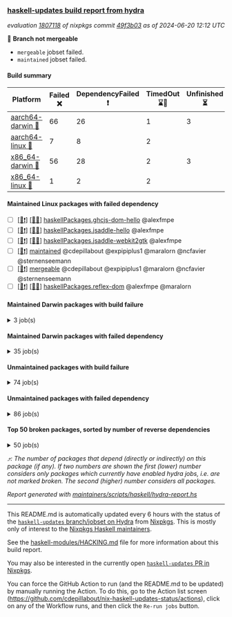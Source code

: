 ### [haskell-updates build report from hydra](https://hydra.nixos.org/jobset/nixpkgs/haskell-updates)
*evaluation [1807118](https://hydra.nixos.org/eval/1807118) of nixpkgs commit [49f3b03](https://github.com/NixOS/nixpkgs/commits/49f3b031c4e87e18acc2a68f15fdb56871a170df) as of 2024-06-20 12:12 UTC*

🔴 **Branch not mergeable**
  * `mergeable` jobset failed.
  * `maintained` jobset failed.

#### Build summary

 | Platform | Failed ❌ | DependencyFailed ❗ | TimedOut ⌛🚫 | Unfinished ⏳ | Success ✅ | 
 | --- | --- | --- | --- | --- | --- | 
 | [aarch64-darwin 🍏](https://hydra.nixos.org/eval/1807118?filter=.aarch64-darwin) | 66 | 26 | 1 | 3 | 6313 | 
 | [aarch64-linux 📱](https://hydra.nixos.org/eval/1807118?filter=.aarch64-linux) | 7 | 8 | 2 |  | 6457 | 
 | [x86_64-darwin 🍎](https://hydra.nixos.org/eval/1807118?filter=.x86_64-darwin) | 56 | 28 | 2 | 3 | 6332 | 
 | [x86_64-linux 🐧](https://hydra.nixos.org/eval/1807118?filter=.x86_64-linux) | 1 | 2 | 2 |  | 6510 | 
#### Maintained Linux packages with failed dependency
- [ ] [[📱❗]](https://hydra.nixos.org/build/263569259) [[🐧✅]](https://hydra.nixos.org/build/263569210) [haskellPackages.ghcjs-dom-hello](https://hydra.nixos.org/eval/1807118?filter=haskellPackages.ghcjs-dom-hello) @alexfmpe
- [ ] [[📱❗]](https://hydra.nixos.org/build/263569262) [[🐧✅]](https://hydra.nixos.org/build/263569216) [haskellPackages.jsaddle-hello](https://hydra.nixos.org/eval/1807118?filter=haskellPackages.jsaddle-hello) @alexfmpe
- [ ] [[📱❗]](https://hydra.nixos.org/build/263569234) [[🐧✅]](https://hydra.nixos.org/build/263569258) [haskellPackages.jsaddle-webkit2gtk](https://hydra.nixos.org/eval/1807118?filter=haskellPackages.jsaddle-webkit2gtk) @alexfmpe
- [ ] [[🐧❗]](https://hydra.nixos.org/build/263569208) [maintained](https://hydra.nixos.org/eval/1807118?filter=maintained) @cdepillabout @expipiplus1 @maralorn @ncfavier @sternenseemann
- [ ] [[🐧❗]](https://hydra.nixos.org/build/263569244) [mergeable](https://hydra.nixos.org/eval/1807118?filter=mergeable) @cdepillabout @expipiplus1 @maralorn @ncfavier @sternenseemann
- [ ] [[📱❗]](https://hydra.nixos.org/build/263569233) [[🐧✅]](https://hydra.nixos.org/build/263569250) [haskellPackages.reflex-dom](https://hydra.nixos.org/eval/1807118?filter=haskellPackages.reflex-dom) @alexfmpe @maralorn
#### Maintained Darwin packages with build failure
<details><summary>3 job(s) </summary>

- [ ] [[🍏❌]](https://hydra.nixos.org/build/263102614) [[🍎❌]](https://hydra.nixos.org/build/263124241) [haskellPackages.gcodehs](https://hydra.nixos.org/eval/1807118?filter=haskellPackages.gcodehs) @sorki
- [ ] [[🍏❌]](https://hydra.nixos.org/build/263408853) [[🍎✅]](https://hydra.nixos.org/build/263408843) [haskellPackages.ghcjs-dom-hello](https://hydra.nixos.org/eval/1807118?filter=haskellPackages.ghcjs-dom-hello) @alexfmpe
- [ ] [[🍏❌]](https://hydra.nixos.org/build/263105483) [[🍎❌]](https://hydra.nixos.org/build/263112488) [haskellPackages.kmonad](https://hydra.nixos.org/eval/1807118?filter=haskellPackages.kmonad) @slotThe
</details>

#### Maintained Darwin packages with failed dependency
<details><summary>35 job(s) </summary>

- [ ] [cabal2nix](https://hydra.nixos.org/eval/1807118?filter=cabal2nix) @sternenseemann
  - [[🍏✅]](https://hydra.nixos.org/build/263456712) [[🍎✅]](https://hydra.nixos.org/build/263456750) [toplevel](https://hydra.nixos.org/eval/1807118?filter=cabal2nix)
  - [[🍏✅]](https://hydra.nixos.org/build/263099904) [[🍎✅]](https://hydra.nixos.org/build/263098299) [haskell.packages.ghc8107](https://hydra.nixos.org/eval/1807118?filter=haskell.packages.ghc8107.cabal2nix)
  - [[🍏❗]](https://hydra.nixos.org/build/263117443) [[🍎✅]](https://hydra.nixos.org/build/263120755) [haskell.packages.ghc902](https://hydra.nixos.org/eval/1807118?filter=haskell.packages.ghc902.cabal2nix)
  - [[🍏✅]](https://hydra.nixos.org/build/263117821) [[🍎✅]](https://hydra.nixos.org/build/263117753) [haskell.packages.ghc925](https://hydra.nixos.org/eval/1807118?filter=haskell.packages.ghc925.cabal2nix)
  - [[🍏✅]](https://hydra.nixos.org/build/263123125) [[🍎✅]](https://hydra.nixos.org/build/263119865) [haskell.packages.ghc926](https://hydra.nixos.org/eval/1807118?filter=haskell.packages.ghc926.cabal2nix)
  - [[🍏✅]](https://hydra.nixos.org/build/263122080) [[🍎✅]](https://hydra.nixos.org/build/263102436) [haskell.packages.ghc927](https://hydra.nixos.org/eval/1807118?filter=haskell.packages.ghc927.cabal2nix)
  - [[🍏✅]](https://hydra.nixos.org/build/263115645) [[🍎✅]](https://hydra.nixos.org/build/263100035) [haskell.packages.ghc928](https://hydra.nixos.org/eval/1807118?filter=haskell.packages.ghc928.cabal2nix)
  - [[🍏✅]](https://hydra.nixos.org/build/263117319) [[🍎✅]](https://hydra.nixos.org/build/263122305) [haskell.packages.ghc945](https://hydra.nixos.org/eval/1807118?filter=haskell.packages.ghc945.cabal2nix)
  - [[🍏✅]](https://hydra.nixos.org/build/263115905) [[🍎✅]](https://hydra.nixos.org/build/263122004) [haskell.packages.ghc946](https://hydra.nixos.org/eval/1807118?filter=haskell.packages.ghc946.cabal2nix)
  - [[🍏✅]](https://hydra.nixos.org/build/263118045) [[🍎✅]](https://hydra.nixos.org/build/263105484) [haskell.packages.ghc947](https://hydra.nixos.org/eval/1807118?filter=haskell.packages.ghc947.cabal2nix)
  - [[🍏✅]](https://hydra.nixos.org/build/263097351) [[🍎✅]](https://hydra.nixos.org/build/263112365) [haskell.packages.ghc948](https://hydra.nixos.org/eval/1807118?filter=haskell.packages.ghc948.cabal2nix)
  - [[🍏✅]](https://hydra.nixos.org/build/263099160) [[🍎✅]](https://hydra.nixos.org/build/263110865) [haskell.packages.ghc963](https://hydra.nixos.org/eval/1807118?filter=haskell.packages.ghc963.cabal2nix)
  - [[🍏✅]](https://hydra.nixos.org/build/263107023) [[🍎✅]](https://hydra.nixos.org/build/263102416) [haskell.packages.ghc964](https://hydra.nixos.org/eval/1807118?filter=haskell.packages.ghc964.cabal2nix)
  - [[🍏✅]](https://hydra.nixos.org/build/263122806) [[🍎✅]](https://hydra.nixos.org/build/263111236) [haskell.packages.ghc965](https://hydra.nixos.org/eval/1807118?filter=haskell.packages.ghc965.cabal2nix)
  - [[🍏✅]](https://hydra.nixos.org/build/263121630) [[🍎✅]](https://hydra.nixos.org/build/263109028) [haskell.packages.ghc981](https://hydra.nixos.org/eval/1807118?filter=haskell.packages.ghc981.cabal2nix)
  - [[🍏✅]](https://hydra.nixos.org/build/263117177) [[🍎✅]](https://hydra.nixos.org/build/263114626) [haskell.packages.ghc982](https://hydra.nixos.org/eval/1807118?filter=haskell.packages.ghc982.cabal2nix)
  - [[🍏✅]](https://hydra.nixos.org/build/263118286) [[🍎✅]](https://hydra.nixos.org/build/263121705) [haskellPackages](https://hydra.nixos.org/eval/1807118?filter=haskellPackages.cabal2nix)
- [ ] [weeder](https://hydra.nixos.org/eval/1807118?filter=weeder) @maralorn
  - [[🍏✅]](https://hydra.nixos.org/build/263100744) [[🍎✅]](https://hydra.nixos.org/build/263123567) [haskell.packages.ghc8107](https://hydra.nixos.org/eval/1807118?filter=haskell.packages.ghc8107.weeder)
  - [[🍏❗]](https://hydra.nixos.org/build/263106163) [[🍎✅]](https://hydra.nixos.org/build/263113373) [haskell.packages.ghc902](https://hydra.nixos.org/eval/1807118?filter=haskell.packages.ghc902.weeder)
  - [[🍏✅]](https://hydra.nixos.org/build/263120795) [[🍎✅]](https://hydra.nixos.org/build/263111456) [haskell.packages.ghc925](https://hydra.nixos.org/eval/1807118?filter=haskell.packages.ghc925.weeder)
  - [[🍏✅]](https://hydra.nixos.org/build/263112646) [[🍎✅]](https://hydra.nixos.org/build/263109730) [haskell.packages.ghc926](https://hydra.nixos.org/eval/1807118?filter=haskell.packages.ghc926.weeder)
  - [[🍏✅]](https://hydra.nixos.org/build/263113224) [[🍎✅]](https://hydra.nixos.org/build/263101573) [haskell.packages.ghc927](https://hydra.nixos.org/eval/1807118?filter=haskell.packages.ghc927.weeder)
  - [[🍏✅]](https://hydra.nixos.org/build/263105955) [[🍎✅]](https://hydra.nixos.org/build/263121273) [haskell.packages.ghc928](https://hydra.nixos.org/eval/1807118?filter=haskell.packages.ghc928.weeder)
  - [[🍏✅]](https://hydra.nixos.org/build/263098542) [[🍎✅]](https://hydra.nixos.org/build/263115210) [haskell.packages.ghc945](https://hydra.nixos.org/eval/1807118?filter=haskell.packages.ghc945.weeder)
  - [[🍏✅]](https://hydra.nixos.org/build/263119634) [[🍎✅]](https://hydra.nixos.org/build/263123317) [haskell.packages.ghc946](https://hydra.nixos.org/eval/1807118?filter=haskell.packages.ghc946.weeder)
  - [[🍏✅]](https://hydra.nixos.org/build/263118853) [[🍎✅]](https://hydra.nixos.org/build/263104463) [haskell.packages.ghc947](https://hydra.nixos.org/eval/1807118?filter=haskell.packages.ghc947.weeder)
  - [[🍏✅]](https://hydra.nixos.org/build/263122790) [[🍎✅]](https://hydra.nixos.org/build/263107932) [haskell.packages.ghc948](https://hydra.nixos.org/eval/1807118?filter=haskell.packages.ghc948.weeder)
  - [[🍏✅]](https://hydra.nixos.org/build/263098838) [[🍎✅]](https://hydra.nixos.org/build/263117366) [haskell.packages.ghc963](https://hydra.nixos.org/eval/1807118?filter=haskell.packages.ghc963.weeder)
  - [[🍏✅]](https://hydra.nixos.org/build/263099357) [[🍎✅]](https://hydra.nixos.org/build/263110073) [haskell.packages.ghc964](https://hydra.nixos.org/eval/1807118?filter=haskell.packages.ghc964.weeder)
  - [[🍏✅]](https://hydra.nixos.org/build/263104645) [[🍎✅]](https://hydra.nixos.org/build/263116872) [haskell.packages.ghc965](https://hydra.nixos.org/eval/1807118?filter=haskell.packages.ghc965.weeder)
  - [[🍏✅]](https://hydra.nixos.org/build/263112077) [[🍎✅]](https://hydra.nixos.org/build/263107866) [haskell.packages.ghc981](https://hydra.nixos.org/eval/1807118?filter=haskell.packages.ghc981.weeder)
  - [[🍏✅]](https://hydra.nixos.org/build/263100122) [[🍎✅]](https://hydra.nixos.org/build/263097677) [haskell.packages.ghc982](https://hydra.nixos.org/eval/1807118?filter=haskell.packages.ghc982.weeder)
  - [[🍏✅]](https://hydra.nixos.org/build/263101983) [[🍎✅]](https://hydra.nixos.org/build/263100282) [haskellPackages](https://hydra.nixos.org/eval/1807118?filter=haskellPackages.weeder)
</details>

#### Unmaintained packages with build failure
<details><summary>74 job(s) </summary>

- [ ] [[🍏❌]](https://hydra.nixos.org/build/263107992) [[📱✅]](https://hydra.nixos.org/build/263104465) [[🍎❌]](https://hydra.nixos.org/build/263122918) [[🐧✅]](https://hydra.nixos.org/build/263105926) [haskellPackages.fmt](https://hydra.nixos.org/eval/1807118?filter=haskellPackages.fmt)  ⤴️ 7 | 26
- [ ] [[🍏✅]](https://hydra.nixos.org/build/263119068) [[📱✅]](https://hydra.nixos.org/build/263119942) [[🍎❌]](https://hydra.nixos.org/build/263117491) [[🐧✅]](https://hydra.nixos.org/build/263104473) [haskellPackages.with-utf8](https://hydra.nixos.org/eval/1807118?filter=haskellPackages.with-utf8)  ⤴️ 4 | 18
- [ ] [[🍏✅]](https://hydra.nixos.org/build/263109836) [[📱✅]](https://hydra.nixos.org/build/263099874) [[🍎❌]](https://hydra.nixos.org/build/263117386) [[🐧✅]](https://hydra.nixos.org/build/263113732) [haskellPackages.iconv](https://hydra.nixos.org/eval/1807118?filter=haskellPackages.iconv)  ⤴️ 4 | 16
- [ ] [[🍏❌]](https://hydra.nixos.org/build/263114650) [[📱✅]](https://hydra.nixos.org/build/263107281) [[🍎❌]](https://hydra.nixos.org/build/263107615) [[🐧✅]](https://hydra.nixos.org/build/263116341) [haskellPackages.lbfgs](https://hydra.nixos.org/eval/1807118?filter=haskellPackages.lbfgs)  ⤴️ 2 | 3
- [ ] [[🍏❌]](https://hydra.nixos.org/build/263122180) [[📱✅]](https://hydra.nixos.org/build/263102995) [[🍎❌]](https://hydra.nixos.org/build/263114553) [[🐧✅]](https://hydra.nixos.org/build/263122281) [haskellPackages.HsSyck](https://hydra.nixos.org/eval/1807118?filter=haskellPackages.HsSyck)  ⤴️ 1 | 10
- [ ] [[🍏❌]](https://hydra.nixos.org/build/263118833) [[📱✅]](https://hydra.nixos.org/build/263112023) [[🍎❌]](https://hydra.nixos.org/build/263101083) [[🐧✅]](https://hydra.nixos.org/build/263108314) [haskellPackages.posix-socket](https://hydra.nixos.org/eval/1807118?filter=haskellPackages.posix-socket)  ⤴️ 1 | 2
- [ ] [[🍏❌]](https://hydra.nixos.org/build/263104481) [[📱✅]](https://hydra.nixos.org/build/263098210) [[🍎❌]](https://hydra.nixos.org/build/263098028) [[🐧✅]](https://hydra.nixos.org/build/263109798) [haskellPackages.rawfilepath](https://hydra.nixos.org/eval/1807118?filter=haskellPackages.rawfilepath)  ⤴️ 1 | 2
- [ ] [[🍏❌]](https://hydra.nixos.org/build/263108851) [[📱✅]](https://hydra.nixos.org/build/263117175) [[🍎❌]](https://hydra.nixos.org/build/263115699) [[🐧✅]](https://hydra.nixos.org/build/263107002) [haskellPackages.async-refresh](https://hydra.nixos.org/eval/1807118?filter=haskellPackages.async-refresh)  ⤴️ 1 | 1
- [ ] [[🍏❌]](https://hydra.nixos.org/build/263113182) [[📱✅]](https://hydra.nixos.org/build/263105040) [[🍎❌]](https://hydra.nixos.org/build/263107259) [[🐧✅]](https://hydra.nixos.org/build/263103280) [haskellPackages.gi-gdkx11](https://hydra.nixos.org/eval/1807118?filter=haskellPackages.gi-gdkx11)  ⤴️ 1 | 1
- [ ] [[🍏❌]](https://hydra.nixos.org/build/263109085) [[📱❌]](https://hydra.nixos.org/build/263108344) [[🍎✅]](https://hydra.nixos.org/build/263103931) [[🐧✅]](https://hydra.nixos.org/build/263119449) [haskellPackages.nlopt-haskell](https://hydra.nixos.org/eval/1807118?filter=haskellPackages.nlopt-haskell)  ⤴️ 1 | 1
- [ ] [[🍏❌]](https://hydra.nixos.org/build/263117095) [[📱✅]](https://hydra.nixos.org/build/263569247) [[🍎❌]](https://hydra.nixos.org/build/263114329) [[🐧✅]](https://hydra.nixos.org/build/263569270) [haskellPackages.openal-ffi](https://hydra.nixos.org/eval/1807118?filter=haskellPackages.openal-ffi)  ⤴️ 1 | 1
- [ ] [[🍎❌]](https://hydra.nixos.org/build/263114009) [[🐧✅]](https://hydra.nixos.org/build/263113004) [haskellPackages.swisstable](https://hydra.nixos.org/eval/1807118?filter=haskellPackages.swisstable)  ⤴️ 1 | 1
- [ ] [[🍏❌]](https://hydra.nixos.org/build/263115835) [[📱✅]](https://hydra.nixos.org/build/263099827) [[🍎❌]](https://hydra.nixos.org/build/263122893) [[🐧✅]](https://hydra.nixos.org/build/263117951) [haskellPackages.sym](https://hydra.nixos.org/eval/1807118?filter=haskellPackages.sym)  ⤴️ 1 | 1
- [ ] [[🍏❌]](https://hydra.nixos.org/build/263112644) [[📱✅]](https://hydra.nixos.org/build/263109462) [[🍎❌]](https://hydra.nixos.org/build/263109084) [[🐧✅]](https://hydra.nixos.org/build/263117647) [haskellPackages.libxml-sax](https://hydra.nixos.org/eval/1807118?filter=haskellPackages.libxml-sax)  ⤴️ 0 | 21
- [ ] [[🍏✅]](https://hydra.nixos.org/build/263121366) [[📱❌]](https://hydra.nixos.org/build/263119642) [[🍎✅]](https://hydra.nixos.org/build/263097640) [[🐧✅]](https://hydra.nixos.org/build/263109421) [haskellPackages.freetype2](https://hydra.nixos.org/eval/1807118?filter=haskellPackages.freetype2)  ⤴️ 0 | 12
- [ ] [[🍏❌]](https://hydra.nixos.org/build/263105762) [[📱❌]](https://hydra.nixos.org/build/263121093) [[🍎✅]](https://hydra.nixos.org/build/263098347) [[🐧✅]](https://hydra.nixos.org/build/263112588) [haskellPackages.hw-simd](https://hydra.nixos.org/eval/1807118?filter=haskellPackages.hw-simd)  ⤴️ 0 | 9
- [ ] [[🍏❌]](https://hydra.nixos.org/build/263105249) [[📱✅]](https://hydra.nixos.org/build/263101700) [[🍎❌]](https://hydra.nixos.org/build/263108329) [[🐧✅]](https://hydra.nixos.org/build/263108669) [haskellPackages.bytestring-encoding](https://hydra.nixos.org/eval/1807118?filter=haskellPackages.bytestring-encoding)  ⤴️ 0 | 6
- [ ] [[🍏❌]](https://hydra.nixos.org/build/263109973) [[📱✅]](https://hydra.nixos.org/build/263108281) [[🍎❌]](https://hydra.nixos.org/build/263101504) [[🐧✅]](https://hydra.nixos.org/build/263103643) [haskellPackages.pipes-zlib](https://hydra.nixos.org/eval/1807118?filter=haskellPackages.pipes-zlib)  ⤴️ 0 | 5
- [ ] [[🍏❌]](https://hydra.nixos.org/build/263101705) [[📱✅]](https://hydra.nixos.org/build/263110311) [[🍎✅]](https://hydra.nixos.org/build/263122310) [[🐧✅]](https://hydra.nixos.org/build/263100637) [haskellPackages.rdtsc](https://hydra.nixos.org/eval/1807118?filter=haskellPackages.rdtsc)  ⤴️ 0 | 4
- [ ] [[🍏❌]](https://hydra.nixos.org/build/263119916) [[📱✅]](https://hydra.nixos.org/build/263119763) [[🍎❌]](https://hydra.nixos.org/build/263109865) [[🐧✅]](https://hydra.nixos.org/build/263115795) [haskellPackages.error-codes](https://hydra.nixos.org/eval/1807118?filter=haskellPackages.error-codes)  ⤴️ 0 | 3
- [ ] [[🍏❌]](https://hydra.nixos.org/build/263117687) [[📱✅]](https://hydra.nixos.org/build/263109607) [[🍎✅]](https://hydra.nixos.org/build/263097986) [[🐧✅]](https://hydra.nixos.org/build/263116234) [haskellPackages.folds](https://hydra.nixos.org/eval/1807118?filter=haskellPackages.folds)  ⤴️ 0 | 3
- [ ] [[🍏❌]](https://hydra.nixos.org/build/263099445) [[📱✅]](https://hydra.nixos.org/build/263116433) [[🍎✅]](https://hydra.nixos.org/build/263115852) [[🐧✅]](https://hydra.nixos.org/build/263102118) [haskellPackages.bindings-levmar](https://hydra.nixos.org/eval/1807118?filter=haskellPackages.bindings-levmar)  ⤴️ 0 | 2
- [ ] [[🍏❌]](https://hydra.nixos.org/build/263112895) [[📱✅]](https://hydra.nixos.org/build/263109844) [[🍎❌]](https://hydra.nixos.org/build/263104924) [[🐧✅]](https://hydra.nixos.org/build/263112920) [haskellPackages.mptcp](https://hydra.nixos.org/eval/1807118?filter=haskellPackages.mptcp)  ⤴️ 0 | 2
- [ ] [[🍏❌]](https://hydra.nixos.org/build/263112608) [[📱✅]](https://hydra.nixos.org/build/263104724) [[🍎✅]](https://hydra.nixos.org/build/263115901) [[🐧✅]](https://hydra.nixos.org/build/263115349) [haskellPackages.rocksdb-haskell](https://hydra.nixos.org/eval/1807118?filter=haskellPackages.rocksdb-haskell)  ⤴️ 0 | 2
- [ ] [[🍏❌]](https://hydra.nixos.org/build/263113841) [[📱✅]](https://hydra.nixos.org/build/263098373) [[🍎❌]](https://hydra.nixos.org/build/263109431) [[🐧✅]](https://hydra.nixos.org/build/263120267) [haskellPackages.HsHTSLib](https://hydra.nixos.org/eval/1807118?filter=haskellPackages.HsHTSLib)  ⤴️ 0 | 1
- [ ] [[🍏❌]](https://hydra.nixos.org/build/263099470) [[📱✅]](https://hydra.nixos.org/build/263103844) [[🍎❌]](https://hydra.nixos.org/build/263109971) [[🐧✅]](https://hydra.nixos.org/build/263105699) [haskellPackages.diagrams-html5](https://hydra.nixos.org/eval/1807118?filter=haskellPackages.diagrams-html5)  ⤴️ 0 | 1
- [ ] [[🍏❌]](https://hydra.nixos.org/build/263101045) [[📱✅]](https://hydra.nixos.org/build/263118842) [[🍎❌]](https://hydra.nixos.org/build/263097195) [[🐧✅]](https://hydra.nixos.org/build/263102601) [haskellPackages.hamid](https://hydra.nixos.org/eval/1807118?filter=haskellPackages.hamid)  ⤴️ 0 | 1
- [ ] [[🍏✅]](https://hydra.nixos.org/build/263120793) [[📱✅]](https://hydra.nixos.org/build/263114771) [[🍎❌]](https://hydra.nixos.org/build/263117219) [[🐧✅]](https://hydra.nixos.org/build/263100588) [haskellPackages.hmatrix-morpheus](https://hydra.nixos.org/eval/1807118?filter=haskellPackages.hmatrix-morpheus)  ⤴️ 0 | 1
- [ ] [[🍏❌]](https://hydra.nixos.org/build/263112051) [[📱✅]](https://hydra.nixos.org/build/263105341) [[🍎❌]](https://hydra.nixos.org/build/263101834) [[🐧✅]](https://hydra.nixos.org/build/263123023) [haskellPackages.huckleberry](https://hydra.nixos.org/eval/1807118?filter=haskellPackages.huckleberry)  ⤴️ 0 | 1
- [ ] [[🍏❌]](https://hydra.nixos.org/build/263116984) [[📱✅]](https://hydra.nixos.org/build/263097709) [[🍎❌]](https://hydra.nixos.org/build/263097234) [[🐧✅]](https://hydra.nixos.org/build/263122774) [haskellPackages.om-time](https://hydra.nixos.org/eval/1807118?filter=haskellPackages.om-time)  ⤴️ 0 | 1
- [ ] [[🍏❌]](https://hydra.nixos.org/build/263110731) [[📱✅]](https://hydra.nixos.org/build/263110748) [[🍎✅]](https://hydra.nixos.org/build/263099803) [[🐧✅]](https://hydra.nixos.org/build/263107477) [haskellPackages.safe-decimal](https://hydra.nixos.org/eval/1807118?filter=haskellPackages.safe-decimal)  ⤴️ 0 | 1
- [ ] [[🍏❌]](https://hydra.nixos.org/build/263102668) [[📱✅]](https://hydra.nixos.org/build/263122603) [[🍎❌]](https://hydra.nixos.org/build/263108526) [[🐧✅]](https://hydra.nixos.org/build/263097102) [haskellPackages.select](https://hydra.nixos.org/eval/1807118?filter=haskellPackages.select)  ⤴️ 0 | 1
- [ ] [[🍏❌]](https://hydra.nixos.org/build/263123393) [[📱✅]](https://hydra.nixos.org/build/263099894) [[🍎❌]](https://hydra.nixos.org/build/263105651) [[🐧✅]](https://hydra.nixos.org/build/263117195) [haskellPackages.sysinfo](https://hydra.nixos.org/eval/1807118?filter=haskellPackages.sysinfo)  ⤴️ 0 | 1
- [ ] [[🍏✅]](https://hydra.nixos.org/build/263108635) [[📱✅]](https://hydra.nixos.org/build/263113999) [[🍎❌]](https://hydra.nixos.org/build/263120599) [[🐧✅]](https://hydra.nixos.org/build/263106970) [haskellPackages.FractalArt](https://hydra.nixos.org/eval/1807118?filter=haskellPackages.FractalArt) 
- [ ] [[🍏❌]](https://hydra.nixos.org/build/263100718) [[📱❌]](https://hydra.nixos.org/build/263111814) [[🍎✅]](https://hydra.nixos.org/build/263115438) [[🐧✅]](https://hydra.nixos.org/build/263118000) [haskellPackages.GOST34112012-Hash](https://hydra.nixos.org/eval/1807118?filter=haskellPackages.GOST34112012-Hash) 
- [ ] [[🍏✅]](https://hydra.nixos.org/build/263113240) [[📱❌]](https://hydra.nixos.org/build/263110814) [[🍎✅]](https://hydra.nixos.org/build/263117752) [[🐧✅]](https://hydra.nixos.org/build/263118822) [haskellPackages.HsASA](https://hydra.nixos.org/eval/1807118?filter=haskellPackages.HsASA) 
- [ ] [[🐧❌]](https://hydra.nixos.org/build/263569232) [tests.haskell.cabalSdist.assumptionLocalHasDirectReference](https://hydra.nixos.org/eval/1807118?filter=tests.haskell.cabalSdist.assumptionLocalHasDirectReference) 
- [ ] [[🍏❌]](https://hydra.nixos.org/build/263117591) [[🍎❌]](https://hydra.nixos.org/build/263121909) [haskellPackages.barbly](https://hydra.nixos.org/eval/1807118?filter=haskellPackages.barbly) 
- [ ] [[🍏✅]](https://hydra.nixos.org/build/263105750) [[📱✅]](https://hydra.nixos.org/build/263113269) [[🍎❌]](https://hydra.nixos.org/build/263110947) [[🐧✅]](https://hydra.nixos.org/build/263121299) [haskellPackages.env-extra](https://hydra.nixos.org/eval/1807118?filter=haskellPackages.env-extra) 
- [ ] [[🍏❌]](https://hydra.nixos.org/build/263119353) [[📱✅]](https://hydra.nixos.org/build/263123612) [[🍎❌]](https://hydra.nixos.org/build/263117493) [[🐧✅]](https://hydra.nixos.org/build/263121637) [haskellPackages.epub-metadata](https://hydra.nixos.org/eval/1807118?filter=haskellPackages.epub-metadata) 
- [ ] [[🍏❌]](https://hydra.nixos.org/build/263115398) [[📱✅]](https://hydra.nixos.org/build/263120094) [[🍎✅]](https://hydra.nixos.org/build/263109524) [[🐧✅]](https://hydra.nixos.org/build/263112649) [haskellPackages.executable-hash](https://hydra.nixos.org/eval/1807118?filter=haskellPackages.executable-hash) 
- [ ] [[🍏❌]](https://hydra.nixos.org/build/263110020) [[📱✅]](https://hydra.nixos.org/build/263111989) [[🍎❌]](https://hydra.nixos.org/build/263111630) [[🐧✅]](https://hydra.nixos.org/build/263104206) [haskellPackages.fudgets](https://hydra.nixos.org/eval/1807118?filter=haskellPackages.fudgets) 
- [ ] [[🍏❌]](https://hydra.nixos.org/build/263102819) [[📱✅]](https://hydra.nixos.org/build/263122943) [[🍎❌]](https://hydra.nixos.org/build/263107997) [[🐧✅]](https://hydra.nixos.org/build/263115862) [haskellPackages.genvalidity-dirforest](https://hydra.nixos.org/eval/1807118?filter=haskellPackages.genvalidity-dirforest) 
- [ ] [[🍏❌]](https://hydra.nixos.org/build/263122238) [[🍎❌]](https://hydra.nixos.org/build/263114537) [haskellPackages.gi-gtkosxapplication](https://hydra.nixos.org/eval/1807118?filter=haskellPackages.gi-gtkosxapplication) 
- [ ] [[🍏❌]](https://hydra.nixos.org/build/263099215) [[🍎❌]](https://hydra.nixos.org/build/263100194) [haskellPackages.gtk-mac-integration](https://hydra.nixos.org/eval/1807118?filter=haskellPackages.gtk-mac-integration) 
- [ ] [[🍏❌]](https://hydra.nixos.org/build/263109004) [[📱✅]](https://hydra.nixos.org/build/263121516) [[🍎❌]](https://hydra.nixos.org/build/263123781) [[🐧✅]](https://hydra.nixos.org/build/263105110) [haskellPackages.gtk-traymanager](https://hydra.nixos.org/eval/1807118?filter=haskellPackages.gtk-traymanager) 
- [ ] [[🍏❌]](https://hydra.nixos.org/build/263117352) [[🍎❌]](https://hydra.nixos.org/build/263101709) [haskellPackages.gtk3-mac-integration](https://hydra.nixos.org/eval/1807118?filter=haskellPackages.gtk3-mac-integration) 
- [ ] [[🍏❌]](https://hydra.nixos.org/build/263120402) [[📱✅]](https://hydra.nixos.org/build/263111089) [[🍎❌]](https://hydra.nixos.org/build/263103845) [[🐧✅]](https://hydra.nixos.org/build/263105458) [haskellPackages.hdf5-lite](https://hydra.nixos.org/eval/1807118?filter=haskellPackages.hdf5-lite) 
- [ ] [[🍏❌]](https://hydra.nixos.org/build/263123529) [[📱✅]](https://hydra.nixos.org/build/263107642) [[🍎❌]](https://hydra.nixos.org/build/263098484) [[🐧✅]](https://hydra.nixos.org/build/263123973) [haskellPackages.highlight](https://hydra.nixos.org/eval/1807118?filter=haskellPackages.highlight) 
- [ ] [[🍏❌]](https://hydra.nixos.org/build/263103622) [[📱✅]](https://hydra.nixos.org/build/263099861) [[🍎❌]](https://hydra.nixos.org/build/263098187) [[🐧✅]](https://hydra.nixos.org/build/263122634) [haskellPackages.hunspell-hs](https://hydra.nixos.org/eval/1807118?filter=haskellPackages.hunspell-hs) 
- [ ] [[🍏❌]](https://hydra.nixos.org/build/263101161) [[📱✅]](https://hydra.nixos.org/build/263106073) [[🍎❌]](https://hydra.nixos.org/build/263119555) [[🐧✅]](https://hydra.nixos.org/build/263120924) [haskellPackages.interprocess](https://hydra.nixos.org/eval/1807118?filter=haskellPackages.interprocess) 
- [ ] [[🍏❌]](https://hydra.nixos.org/build/263110309) [[🍎❌]](https://hydra.nixos.org/build/263099515) [haskellPackages.kqueue](https://hydra.nixos.org/eval/1807118?filter=haskellPackages.kqueue) 
- [ ] [[🍏❌]](https://hydra.nixos.org/build/263110862) [[📱✅]](https://hydra.nixos.org/build/263120080) [[🍎✅]](https://hydra.nixos.org/build/263113661) [[🐧✅]](https://hydra.nixos.org/build/263114547) [haskellPackages.leveldb-haskell-fork](https://hydra.nixos.org/eval/1807118?filter=haskellPackages.leveldb-haskell-fork) 
- [ ] [[🍏❌]](https://hydra.nixos.org/build/263102907) [[📱✅]](https://hydra.nixos.org/build/263119598) [[🍎❌]](https://hydra.nixos.org/build/263122267) [[🐧✅]](https://hydra.nixos.org/build/263102413) [haskellPackages.memzero](https://hydra.nixos.org/eval/1807118?filter=haskellPackages.memzero) 
- [ ] [[🍏❌]](https://hydra.nixos.org/build/263456897) [[📱✅]](https://hydra.nixos.org/build/263456916) [[🍎❌]](https://hydra.nixos.org/build/263456787) [[🐧✅]](https://hydra.nixos.org/build/263456881) [haskellPackages.nix-serve-ng](https://hydra.nixos.org/eval/1807118?filter=haskellPackages.nix-serve-ng) 
- [ ] [[🍏❌]](https://hydra.nixos.org/build/263122838) [[📱⌛🚫]](https://hydra.nixos.org/build/263114651) [[🍎⌛🚫]](https://hydra.nixos.org/build/263108773) [[🐧⌛🚫]](https://hydra.nixos.org/build/263097462) [haskellPackages.nspace](https://hydra.nixos.org/eval/1807118?filter=haskellPackages.nspace) 
- [ ] [[🍏❌]](https://hydra.nixos.org/build/263122482) [[📱✅]](https://hydra.nixos.org/build/263121617) [[🍎❌]](https://hydra.nixos.org/build/263122474) [[🐧✅]](https://hydra.nixos.org/build/263099776) [haskellPackages.persistent-pagination](https://hydra.nixos.org/eval/1807118?filter=haskellPackages.persistent-pagination) 
- [ ] [[🍏❌]](https://hydra.nixos.org/build/263120725) [[📱✅]](https://hydra.nixos.org/build/263098243) [[🍎❌]](https://hydra.nixos.org/build/263120730) [[🐧✅]](https://hydra.nixos.org/build/263099879) [haskellPackages.phatsort](https://hydra.nixos.org/eval/1807118?filter=haskellPackages.phatsort) 
- [ ] [[🍏❌]](https://hydra.nixos.org/build/263099884) [[📱✅]](https://hydra.nixos.org/build/263109803) [[🍎❌]](https://hydra.nixos.org/build/263123287) [[🐧✅]](https://hydra.nixos.org/build/263103706) [haskellPackages.ping-wrapper](https://hydra.nixos.org/eval/1807118?filter=haskellPackages.ping-wrapper) 
- [ ] [[🍏❌]](https://hydra.nixos.org/build/263111715) [[📱✅]](https://hydra.nixos.org/build/263110297) [[🍎❌]](https://hydra.nixos.org/build/263117558) [[🐧✅]](https://hydra.nixos.org/build/263123017) [haskellPackages.posix-timer](https://hydra.nixos.org/eval/1807118?filter=haskellPackages.posix-timer) 
- [ ] [[🍏❌]](https://hydra.nixos.org/build/263408769) [[📱✅]](https://hydra.nixos.org/build/263103456) [[🍎✅]](https://hydra.nixos.org/build/263409120) [[🐧✅]](https://hydra.nixos.org/build/263107189) [haskellPackages.postgrest](https://hydra.nixos.org/eval/1807118?filter=haskellPackages.postgrest) 
- [ ] [[🍏❌]](https://hydra.nixos.org/build/263119813) [[📱✅]](https://hydra.nixos.org/build/263104281) [[🍎❌]](https://hydra.nixos.org/build/263122185) [[🐧✅]](https://hydra.nixos.org/build/263116616) [haskellPackages.procex](https://hydra.nixos.org/eval/1807118?filter=haskellPackages.procex) 
- [ ] [[🍏❌]](https://hydra.nixos.org/build/263100366) [[📱✅]](https://hydra.nixos.org/build/263122226) [[🍎❌]](https://hydra.nixos.org/build/263118983) [[🐧✅]](https://hydra.nixos.org/build/263107494) [haskellPackages.pthread](https://hydra.nixos.org/eval/1807118?filter=haskellPackages.pthread) 
- [ ] [[🍏❌]](https://hydra.nixos.org/build/263116294) [[📱✅]](https://hydra.nixos.org/build/263111795) [[🍎✅]](https://hydra.nixos.org/build/263113062) [[🐧✅]](https://hydra.nixos.org/build/263122657) [haskellPackages.rdtsc-enolan](https://hydra.nixos.org/eval/1807118?filter=haskellPackages.rdtsc-enolan) 
- [ ] [[🍏❌]](https://hydra.nixos.org/build/263108271) [[📱✅]](https://hydra.nixos.org/build/263106637) [[🍎❌]](https://hydra.nixos.org/build/263108819) [[🐧✅]](https://hydra.nixos.org/build/263102012) [haskellPackages.sandwich-webdriver](https://hydra.nixos.org/eval/1807118?filter=haskellPackages.sandwich-webdriver) 
- [ ] [[🍏❌]](https://hydra.nixos.org/build/263118927) [[📱✅]](https://hydra.nixos.org/build/263106003) [[🍎✅]](https://hydra.nixos.org/build/263115209) [[🐧✅]](https://hydra.nixos.org/build/263100424) [haskellPackages.schonfinkeling](https://hydra.nixos.org/eval/1807118?filter=haskellPackages.schonfinkeling) 
- [ ] [[🍏❌]](https://hydra.nixos.org/build/263123481) [[📱✅]](https://hydra.nixos.org/build/263104137) [[🍎❌]](https://hydra.nixos.org/build/263118105) [[🐧✅]](https://hydra.nixos.org/build/263116713) [haskellPackages.shared-memory](https://hydra.nixos.org/eval/1807118?filter=haskellPackages.shared-memory) 
- [ ] [[🍏✅]](https://hydra.nixos.org/build/263115885) [[📱❌]](https://hydra.nixos.org/build/263117224) [[🍎✅]](https://hydra.nixos.org/build/263115456) [[🐧✅]](https://hydra.nixos.org/build/263102685) [haskellPackages.simdutf](https://hydra.nixos.org/eval/1807118?filter=haskellPackages.simdutf) 
- [ ] [[🍏❌]](https://hydra.nixos.org/build/263104509) [[📱✅]](https://hydra.nixos.org/build/263111663) [[🍎✅]](https://hydra.nixos.org/build/263120244) [[🐧✅]](https://hydra.nixos.org/build/263108159) [haskellPackages.sydtest-autodocodec](https://hydra.nixos.org/eval/1807118?filter=haskellPackages.sydtest-autodocodec) 
- [ ] [[🍏❌]](https://hydra.nixos.org/build/263121286) [[📱✅]](https://hydra.nixos.org/build/263100840) [[🍎❌]](https://hydra.nixos.org/build/263122986) [[🐧✅]](https://hydra.nixos.org/build/263097096) [haskellPackages.tailfile-hinotify](https://hydra.nixos.org/eval/1807118?filter=haskellPackages.tailfile-hinotify) 
- [ ] [[📱❌]](https://hydra.nixos.org/build/263104047) [[🐧✅]](https://hydra.nixos.org/build/263123194) [haskellPackages.tasty-papi](https://hydra.nixos.org/eval/1807118?filter=haskellPackages.tasty-papi) 
- [ ] [[🍏❌]](https://hydra.nixos.org/build/263106470) [[📱✅]](https://hydra.nixos.org/build/263120815) [[🍎❌]](https://hydra.nixos.org/build/263109661) [[🐧✅]](https://hydra.nixos.org/build/263114969) [haskellPackages.xmonad-utils](https://hydra.nixos.org/eval/1807118?filter=haskellPackages.xmonad-utils) 
- [ ] [[🍏❌]](https://hydra.nixos.org/build/263122263) [[📱✅]](https://hydra.nixos.org/build/263100200) [[🍎❌]](https://hydra.nixos.org/build/263110086) [[🐧✅]](https://hydra.nixos.org/build/263110186) [haskellPackages.zot](https://hydra.nixos.org/eval/1807118?filter=haskellPackages.zot) 
- [ ] [[🍏❌]](https://hydra.nixos.org/build/263116875) [[📱✅]](https://hydra.nixos.org/build/263110201) [[🍎❌]](https://hydra.nixos.org/build/263110274) [[🐧✅]](https://hydra.nixos.org/build/263115945) [haskellPackages.zxcvbn-c](https://hydra.nixos.org/eval/1807118?filter=haskellPackages.zxcvbn-c) 
</details>

#### Unmaintained packages with failed dependency
<details><summary>86 job(s) </summary>

- [ ] [[📱❗]](https://hydra.nixos.org/build/263569241) [[🐧✅]](https://hydra.nixos.org/build/263569256) [haskellPackages.gi-javascriptcore](https://hydra.nixos.org/eval/1807118?filter=haskellPackages.gi-javascriptcore)  ⤴️ 5 | 19
- [ ] [[📱❗]](https://hydra.nixos.org/build/263569226) [[🐧✅]](https://hydra.nixos.org/build/263569222) [haskellPackages.gi-webkit2](https://hydra.nixos.org/eval/1807118?filter=haskellPackages.gi-webkit2)  ⤴️ 4 | 14
- [ ] [[📱❗]](https://hydra.nixos.org/build/263569207) [[🐧✅]](https://hydra.nixos.org/build/263569211) [haskellPackages.webkit2gtk3-javascriptcore](https://hydra.nixos.org/eval/1807118?filter=haskellPackages.webkit2gtk3-javascriptcore)  ⤴️ 4 | 12
- [ ] [hpack](https://hydra.nixos.org/eval/1807118?filter=hpack)  ⤴️ 3 | 15
  - [[🍏✅]](https://hydra.nixos.org/build/263104800) [[📱✅]](https://hydra.nixos.org/build/263101529) [[🍎✅]](https://hydra.nixos.org/build/263108146) [[🐧✅]](https://hydra.nixos.org/build/263107967) [toplevel](https://hydra.nixos.org/eval/1807118?filter=hpack)
  - [[🍏✅]](https://hydra.nixos.org/build/263115399) [[📱✅]](https://hydra.nixos.org/build/263115142) [[🍎✅]](https://hydra.nixos.org/build/263109035) [[🐧✅]](https://hydra.nixos.org/build/263101934) [haskell.packages.ghc8107](https://hydra.nixos.org/eval/1807118?filter=haskell.packages.ghc8107.hpack)
  - [[🍏❗]](https://hydra.nixos.org/build/263118755) [[📱✅]](https://hydra.nixos.org/build/263098675) [[🍎✅]](https://hydra.nixos.org/build/263101179) [[🐧✅]](https://hydra.nixos.org/build/263122028) [haskell.packages.ghc902](https://hydra.nixos.org/eval/1807118?filter=haskell.packages.ghc902.hpack)
  - [[🍏✅]](https://hydra.nixos.org/build/263113285) [[📱✅]](https://hydra.nixos.org/build/263100872) [[🍎✅]](https://hydra.nixos.org/build/263114604) [[🐧✅]](https://hydra.nixos.org/build/263107982) [haskell.packages.ghc925](https://hydra.nixos.org/eval/1807118?filter=haskell.packages.ghc925.hpack)
  - [[🍏✅]](https://hydra.nixos.org/build/263110510) [[📱✅]](https://hydra.nixos.org/build/263100111) [[🍎✅]](https://hydra.nixos.org/build/263108824) [[🐧✅]](https://hydra.nixos.org/build/263098481) [haskell.packages.ghc926](https://hydra.nixos.org/eval/1807118?filter=haskell.packages.ghc926.hpack)
  - [[🍏✅]](https://hydra.nixos.org/build/263104498) [[📱✅]](https://hydra.nixos.org/build/263109001) [[🍎✅]](https://hydra.nixos.org/build/263123600) [[🐧✅]](https://hydra.nixos.org/build/263100412) [haskell.packages.ghc927](https://hydra.nixos.org/eval/1807118?filter=haskell.packages.ghc927.hpack)
  - [[🍏✅]](https://hydra.nixos.org/build/263124367) [[📱✅]](https://hydra.nixos.org/build/263110052) [[🍎✅]](https://hydra.nixos.org/build/263103910) [[🐧✅]](https://hydra.nixos.org/build/263119685) [haskell.packages.ghc928](https://hydra.nixos.org/eval/1807118?filter=haskell.packages.ghc928.hpack)
  - [[🍏✅]](https://hydra.nixos.org/build/263104588) [[📱✅]](https://hydra.nixos.org/build/263107423) [[🍎✅]](https://hydra.nixos.org/build/263116679) [[🐧✅]](https://hydra.nixos.org/build/263097755) [haskell.packages.ghc945](https://hydra.nixos.org/eval/1807118?filter=haskell.packages.ghc945.hpack)
  - [[🍏✅]](https://hydra.nixos.org/build/263100892) [[📱✅]](https://hydra.nixos.org/build/263104291) [[🍎✅]](https://hydra.nixos.org/build/263123708) [[🐧✅]](https://hydra.nixos.org/build/263102935) [haskell.packages.ghc946](https://hydra.nixos.org/eval/1807118?filter=haskell.packages.ghc946.hpack)
  - [[🍏✅]](https://hydra.nixos.org/build/263115544) [[📱✅]](https://hydra.nixos.org/build/263102031) [[🍎✅]](https://hydra.nixos.org/build/263111028) [[🐧✅]](https://hydra.nixos.org/build/263098172) [haskell.packages.ghc947](https://hydra.nixos.org/eval/1807118?filter=haskell.packages.ghc947.hpack)
  - [[🍏✅]](https://hydra.nixos.org/build/263123874) [[📱✅]](https://hydra.nixos.org/build/263121016) [[🍎✅]](https://hydra.nixos.org/build/263121672) [[🐧✅]](https://hydra.nixos.org/build/263100815) [haskell.packages.ghc948](https://hydra.nixos.org/eval/1807118?filter=haskell.packages.ghc948.hpack)
  - [[🍏✅]](https://hydra.nixos.org/build/263122628) [[📱✅]](https://hydra.nixos.org/build/263116675) [[🍎✅]](https://hydra.nixos.org/build/263107718) [[🐧✅]](https://hydra.nixos.org/build/263115211) [haskell.packages.ghc963](https://hydra.nixos.org/eval/1807118?filter=haskell.packages.ghc963.hpack)
  - [[🍏✅]](https://hydra.nixos.org/build/263102897) [[📱✅]](https://hydra.nixos.org/build/263102435) [[🍎✅]](https://hydra.nixos.org/build/263107177) [[🐧✅]](https://hydra.nixos.org/build/263111297) [haskell.packages.ghc964](https://hydra.nixos.org/eval/1807118?filter=haskell.packages.ghc964.hpack)
  - [[🍏✅]](https://hydra.nixos.org/build/263110374) [[📱✅]](https://hydra.nixos.org/build/263102799) [[🍎✅]](https://hydra.nixos.org/build/263121010) [[🐧✅]](https://hydra.nixos.org/build/263098314) [haskell.packages.ghc965](https://hydra.nixos.org/eval/1807118?filter=haskell.packages.ghc965.hpack)
  - [[🍏✅]](https://hydra.nixos.org/build/263122886) [[📱✅]](https://hydra.nixos.org/build/263106545) [[🍎✅]](https://hydra.nixos.org/build/263110646) [[🐧✅]](https://hydra.nixos.org/build/263106556) [haskell.packages.ghc981](https://hydra.nixos.org/eval/1807118?filter=haskell.packages.ghc981.hpack)
  - [[🍏✅]](https://hydra.nixos.org/build/263109264) [[📱✅]](https://hydra.nixos.org/build/263116071) [[🍎✅]](https://hydra.nixos.org/build/263103111) [[🐧✅]](https://hydra.nixos.org/build/263114976) [haskell.packages.ghc982](https://hydra.nixos.org/eval/1807118?filter=haskell.packages.ghc982.hpack)
  - [[🍏✅]](https://hydra.nixos.org/build/263117396) [[📱✅]](https://hydra.nixos.org/build/263124278) [[🍎✅]](https://hydra.nixos.org/build/263109907) [[🐧✅]](https://hydra.nixos.org/build/263102735) [haskellPackages](https://hydra.nixos.org/eval/1807118?filter=haskellPackages.hpack)
- [ ] [[🍏❗]](https://hydra.nixos.org/build/263118640) [[📱✅]](https://hydra.nixos.org/build/263115178) [[🍎❗]](https://hydra.nixos.org/build/263100869) [[🐧✅]](https://hydra.nixos.org/build/263104561) [haskellPackages.nyan-interpolation-core](https://hydra.nixos.org/eval/1807118?filter=haskellPackages.nyan-interpolation-core)  ⤴️ 2 | 2
- [ ] [hoogle](https://hydra.nixos.org/eval/1807118?filter=hoogle)  ⤴️ 1 | 5
  - [[🍏✅]](https://hydra.nixos.org/build/263409040) [[📱✅]](https://hydra.nixos.org/build/263101907) [[🍎✅]](https://hydra.nixos.org/build/263409109) [[🐧✅]](https://hydra.nixos.org/build/263098294) [haskell.packages.ghc8107](https://hydra.nixos.org/eval/1807118?filter=haskell.packages.ghc8107.hoogle)
  - [[🍏❗]](https://hydra.nixos.org/build/263408762) [[📱✅]](https://hydra.nixos.org/build/263118350) [[🍎✅]](https://hydra.nixos.org/build/263409174) [[🐧✅]](https://hydra.nixos.org/build/263117926) [haskell.packages.ghc902](https://hydra.nixos.org/eval/1807118?filter=haskell.packages.ghc902.hoogle)
  - [[🍏✅]](https://hydra.nixos.org/build/263409022) [[📱✅]](https://hydra.nixos.org/build/263110539) [[🍎✅]](https://hydra.nixos.org/build/263409032) [[🐧✅]](https://hydra.nixos.org/build/263101713) [haskell.packages.ghc925](https://hydra.nixos.org/eval/1807118?filter=haskell.packages.ghc925.hoogle)
  - [[🍏✅]](https://hydra.nixos.org/build/263409148) [[📱✅]](https://hydra.nixos.org/build/263112709) [[🍎✅]](https://hydra.nixos.org/build/263409146) [[🐧✅]](https://hydra.nixos.org/build/263117168) [haskell.packages.ghc926](https://hydra.nixos.org/eval/1807118?filter=haskell.packages.ghc926.hoogle)
  - [[🍏✅]](https://hydra.nixos.org/build/263409078) [[📱✅]](https://hydra.nixos.org/build/263112211) [[🍎✅]](https://hydra.nixos.org/build/263409226) [[🐧✅]](https://hydra.nixos.org/build/263117001) [haskell.packages.ghc927](https://hydra.nixos.org/eval/1807118?filter=haskell.packages.ghc927.hoogle)
  - [[🍏✅]](https://hydra.nixos.org/build/263408836) [[📱✅]](https://hydra.nixos.org/build/263103717) [[🍎✅]](https://hydra.nixos.org/build/263408747) [[🐧✅]](https://hydra.nixos.org/build/263118218) [haskell.packages.ghc928](https://hydra.nixos.org/eval/1807118?filter=haskell.packages.ghc928.hoogle)
  - [[🍏✅]](https://hydra.nixos.org/build/263408860) [[📱✅]](https://hydra.nixos.org/build/263119080) [[🍎✅]](https://hydra.nixos.org/build/263408931) [[🐧✅]](https://hydra.nixos.org/build/263112277) [haskell.packages.ghc945](https://hydra.nixos.org/eval/1807118?filter=haskell.packages.ghc945.hoogle)
  - [[🍏✅]](https://hydra.nixos.org/build/263408927) [[📱✅]](https://hydra.nixos.org/build/263121741) [[🍎✅]](https://hydra.nixos.org/build/263408840) [[🐧✅]](https://hydra.nixos.org/build/263112973) [haskell.packages.ghc946](https://hydra.nixos.org/eval/1807118?filter=haskell.packages.ghc946.hoogle)
  - [[🍏✅]](https://hydra.nixos.org/build/263409063) [[📱✅]](https://hydra.nixos.org/build/263097547) [[🍎✅]](https://hydra.nixos.org/build/263408711) [[🐧✅]](https://hydra.nixos.org/build/263117199) [haskell.packages.ghc947](https://hydra.nixos.org/eval/1807118?filter=haskell.packages.ghc947.hoogle)
  - [[🍏✅]](https://hydra.nixos.org/build/263409175) [[📱✅]](https://hydra.nixos.org/build/263113952) [[🍎✅]](https://hydra.nixos.org/build/263409168) [[🐧✅]](https://hydra.nixos.org/build/263107278) [haskell.packages.ghc948](https://hydra.nixos.org/eval/1807118?filter=haskell.packages.ghc948.hoogle)
  - [[🍏✅]](https://hydra.nixos.org/build/263408707) [[📱✅]](https://hydra.nixos.org/build/263123343) [[🍎✅]](https://hydra.nixos.org/build/263408780) [[🐧✅]](https://hydra.nixos.org/build/263107414) [haskell.packages.ghc963](https://hydra.nixos.org/eval/1807118?filter=haskell.packages.ghc963.hoogle)
  - [[🍏✅]](https://hydra.nixos.org/build/263408842) [[📱✅]](https://hydra.nixos.org/build/263098063) [[🍎✅]](https://hydra.nixos.org/build/263408957) [[🐧✅]](https://hydra.nixos.org/build/263119806) [haskell.packages.ghc964](https://hydra.nixos.org/eval/1807118?filter=haskell.packages.ghc964.hoogle)
  - [[🍏✅]](https://hydra.nixos.org/build/263409019) [[📱✅]](https://hydra.nixos.org/build/263110339) [[🍎✅]](https://hydra.nixos.org/build/263408831) [[🐧✅]](https://hydra.nixos.org/build/263099613) [haskell.packages.ghc965](https://hydra.nixos.org/eval/1807118?filter=haskell.packages.ghc965.hoogle)
  - [[🍏✅]](https://hydra.nixos.org/build/263409086) [[📱✅]](https://hydra.nixos.org/build/263114144) [[🍎✅]](https://hydra.nixos.org/build/263409206) [[🐧✅]](https://hydra.nixos.org/build/263102328) [haskell.packages.ghc981](https://hydra.nixos.org/eval/1807118?filter=haskell.packages.ghc981.hoogle)
  - [[🍏✅]](https://hydra.nixos.org/build/263409071) [[📱✅]](https://hydra.nixos.org/build/263101392) [[🍎✅]](https://hydra.nixos.org/build/263408881) [[🐧✅]](https://hydra.nixos.org/build/263124076) [haskell.packages.ghc982](https://hydra.nixos.org/eval/1807118?filter=haskell.packages.ghc982.hoogle)
  - [[🍏✅]](https://hydra.nixos.org/build/263409017) [[📱✅]](https://hydra.nixos.org/build/263102520) [[🍎✅]](https://hydra.nixos.org/build/263409093) [[🐧✅]](https://hydra.nixos.org/build/263111984) [haskellPackages](https://hydra.nixos.org/eval/1807118?filter=haskellPackages.hoogle)
- [ ] [[🍏❗]](https://hydra.nixos.org/build/263101403) [[📱✅]](https://hydra.nixos.org/build/263119898) [[🍎❗]](https://hydra.nixos.org/build/263120127) [[🐧✅]](https://hydra.nixos.org/build/263109777) [haskellPackages.numeric-optimization](https://hydra.nixos.org/eval/1807118?filter=haskellPackages.numeric-optimization)  ⤴️ 1 | 2
- [ ] [[🍏✅]](https://hydra.nixos.org/build/263105339) [[📱✅]](https://hydra.nixos.org/build/263112939) [[🍎❗]](https://hydra.nixos.org/build/263122749) [[🐧✅]](https://hydra.nixos.org/build/263121253) [haskellPackages.soap](https://hydra.nixos.org/eval/1807118?filter=haskellPackages.soap)  ⤴️ 1 | 2
- [ ] [[🍏✅]](https://hydra.nixos.org/build/263109343) [[📱✅]](https://hydra.nixos.org/build/263110181) [[🍎❗]](https://hydra.nixos.org/build/263104818) [[🐧✅]](https://hydra.nixos.org/build/263112436) [haskellPackages.unionmount](https://hydra.nixos.org/eval/1807118?filter=haskellPackages.unionmount)  ⤴️ 1 | 2
- [ ] [[🍏✅]](https://hydra.nixos.org/build/263109539) [[📱✅]](https://hydra.nixos.org/build/263105069) [[🍎❗]](https://hydra.nixos.org/build/263108601) [[🐧✅]](https://hydra.nixos.org/build/263123519) [haskellPackages.tailwind](https://hydra.nixos.org/eval/1807118?filter=haskellPackages.tailwind)  ⤴️ 1 | 1
- [ ] [[🍏❗]](https://hydra.nixos.org/build/263116278) [[📱✅]](https://hydra.nixos.org/build/263103187) [[🍎❗]](https://hydra.nixos.org/build/263104761) [[🐧✅]](https://hydra.nixos.org/build/263122842) [haskellPackages.SDL-image](https://hydra.nixos.org/eval/1807118?filter=haskellPackages.SDL-image)  ⤴️ 0 | 6
- [ ] [[🍏❗]](https://hydra.nixos.org/build/263107074) [[📱✅]](https://hydra.nixos.org/build/263104771) [[🍎❗]](https://hydra.nixos.org/build/263111378) [[🐧✅]](https://hydra.nixos.org/build/263114421) [haskellPackages.yaml-light](https://hydra.nixos.org/eval/1807118?filter=haskellPackages.yaml-light)  ⤴️ 0 | 5
- [ ] [[🍏✅]](https://hydra.nixos.org/build/263123293) [[📱✅]](https://hydra.nixos.org/build/263098383) [[🍎❗]](https://hydra.nixos.org/build/263118976) [[🐧✅]](https://hydra.nixos.org/build/263102966) [haskellPackages.hsexif](https://hydra.nixos.org/eval/1807118?filter=haskellPackages.hsexif)  ⤴️ 0 | 1
- [ ] [[🍏❗]](https://hydra.nixos.org/build/263110167) [[📱✅]](https://hydra.nixos.org/build/263118841) [[🍎❗]](https://hydra.nixos.org/build/263113202) [[🐧✅]](https://hydra.nixos.org/build/263120783) [haskellPackages.network-dns](https://hydra.nixos.org/eval/1807118?filter=haskellPackages.network-dns)  ⤴️ 0 | 1
- [ ] [[🍏❗]](https://hydra.nixos.org/build/263121763) [[📱✅]](https://hydra.nixos.org/build/263123345) [[🍎❗]](https://hydra.nixos.org/build/263106578) [[🐧✅]](https://hydra.nixos.org/build/263112031) [haskellPackages.render-utf8](https://hydra.nixos.org/eval/1807118?filter=haskellPackages.render-utf8)  ⤴️ 0 | 1
- [ ] [[🍏❗]](https://hydra.nixos.org/build/263104714) [[📱✅]](https://hydra.nixos.org/build/263097076) [[🍎❗]](https://hydra.nixos.org/build/263123976) [[🐧✅]](https://hydra.nixos.org/build/263116356) [haskellPackages.amqp-utils](https://hydra.nixos.org/eval/1807118?filter=haskellPackages.amqp-utils) 
- [ ] [[🍏❗]](https://hydra.nixos.org/build/263102768) [[📱✅]](https://hydra.nixos.org/build/263104313) [[🍎❗]](https://hydra.nixos.org/build/263122666) [[🐧✅]](https://hydra.nixos.org/build/263097841) [haskellPackages.async-refresh-tokens](https://hydra.nixos.org/eval/1807118?filter=haskellPackages.async-refresh-tokens) 
- [ ] [cabal2nix-unstable](https://hydra.nixos.org/eval/1807118?filter=cabal2nix-unstable) 
  - [[🍏✅]](https://hydra.nixos.org/build/263456820) [[📱✅]](https://hydra.nixos.org/build/263456933) [[🍎✅]](https://hydra.nixos.org/build/263456781) [[🐧✅]](https://hydra.nixos.org/build/263456771) [haskell.packages.ghc8107](https://hydra.nixos.org/eval/1807118?filter=haskell.packages.ghc8107.cabal2nix-unstable)
  - [[🍏❗]](https://hydra.nixos.org/build/263456849) [[📱✅]](https://hydra.nixos.org/build/263456861) [[🍎✅]](https://hydra.nixos.org/build/263456752) [[🐧✅]](https://hydra.nixos.org/build/263456837) [haskell.packages.ghc902](https://hydra.nixos.org/eval/1807118?filter=haskell.packages.ghc902.cabal2nix-unstable)
  - [[🍏✅]](https://hydra.nixos.org/build/263456917) [[📱✅]](https://hydra.nixos.org/build/263456723) [[🍎✅]](https://hydra.nixos.org/build/263456804) [[🐧✅]](https://hydra.nixos.org/build/263456827) [haskell.packages.ghc925](https://hydra.nixos.org/eval/1807118?filter=haskell.packages.ghc925.cabal2nix-unstable)
  - [[🍏✅]](https://hydra.nixos.org/build/263456872) [[📱✅]](https://hydra.nixos.org/build/263456912) [[🍎✅]](https://hydra.nixos.org/build/263456783) [[🐧✅]](https://hydra.nixos.org/build/263456826) [haskell.packages.ghc926](https://hydra.nixos.org/eval/1807118?filter=haskell.packages.ghc926.cabal2nix-unstable)
  - [[🍏✅]](https://hydra.nixos.org/build/263456847) [[📱✅]](https://hydra.nixos.org/build/263456774) [[🍎✅]](https://hydra.nixos.org/build/263456733) [[🐧✅]](https://hydra.nixos.org/build/263456923) [haskell.packages.ghc927](https://hydra.nixos.org/eval/1807118?filter=haskell.packages.ghc927.cabal2nix-unstable)
  - [[🍏✅]](https://hydra.nixos.org/build/263456747) [[📱✅]](https://hydra.nixos.org/build/263456799) [[🍎✅]](https://hydra.nixos.org/build/263456928) [[🐧✅]](https://hydra.nixos.org/build/263456845) [haskell.packages.ghc928](https://hydra.nixos.org/eval/1807118?filter=haskell.packages.ghc928.cabal2nix-unstable)
  - [[🍏✅]](https://hydra.nixos.org/build/263456840) [[📱✅]](https://hydra.nixos.org/build/263456789) [[🍎✅]](https://hydra.nixos.org/build/263456925) [[🐧✅]](https://hydra.nixos.org/build/263456725) [haskell.packages.ghc945](https://hydra.nixos.org/eval/1807118?filter=haskell.packages.ghc945.cabal2nix-unstable)
  - [[🍏✅]](https://hydra.nixos.org/build/263456734) [[📱✅]](https://hydra.nixos.org/build/263456722) [[🍎✅]](https://hydra.nixos.org/build/263456809) [[🐧✅]](https://hydra.nixos.org/build/263456832) [haskell.packages.ghc946](https://hydra.nixos.org/eval/1807118?filter=haskell.packages.ghc946.cabal2nix-unstable)
  - [[🍏✅]](https://hydra.nixos.org/build/263456854) [[📱✅]](https://hydra.nixos.org/build/263456852) [[🍎✅]](https://hydra.nixos.org/build/263456780) [[🐧✅]](https://hydra.nixos.org/build/263456764) [haskell.packages.ghc947](https://hydra.nixos.org/eval/1807118?filter=haskell.packages.ghc947.cabal2nix-unstable)
  - [[🍏✅]](https://hydra.nixos.org/build/263456776) [[📱✅]](https://hydra.nixos.org/build/263456892) [[🍎✅]](https://hydra.nixos.org/build/263456810) [[🐧✅]](https://hydra.nixos.org/build/263456880) [haskell.packages.ghc948](https://hydra.nixos.org/eval/1807118?filter=haskell.packages.ghc948.cabal2nix-unstable)
  - [[🍏✅]](https://hydra.nixos.org/build/263456757) [[📱✅]](https://hydra.nixos.org/build/263456889) [[🍎✅]](https://hydra.nixos.org/build/263456893) [[🐧✅]](https://hydra.nixos.org/build/263456906) [haskell.packages.ghc963](https://hydra.nixos.org/eval/1807118?filter=haskell.packages.ghc963.cabal2nix-unstable)
  - [[🍏✅]](https://hydra.nixos.org/build/263456726) [[📱✅]](https://hydra.nixos.org/build/263456779) [[🍎✅]](https://hydra.nixos.org/build/263456740) [[🐧✅]](https://hydra.nixos.org/build/263456793) [haskell.packages.ghc964](https://hydra.nixos.org/eval/1807118?filter=haskell.packages.ghc964.cabal2nix-unstable)
  - [[🍏✅]](https://hydra.nixos.org/build/263456910) [[📱✅]](https://hydra.nixos.org/build/263456841) [[🍎✅]](https://hydra.nixos.org/build/263456868) [[🐧✅]](https://hydra.nixos.org/build/263456859) [haskell.packages.ghc965](https://hydra.nixos.org/eval/1807118?filter=haskell.packages.ghc965.cabal2nix-unstable)
  - [[🍏✅]](https://hydra.nixos.org/build/263456819) [[📱✅]](https://hydra.nixos.org/build/263456805) [[🍎✅]](https://hydra.nixos.org/build/263456924) [[🐧✅]](https://hydra.nixos.org/build/263456719) [haskell.packages.ghc981](https://hydra.nixos.org/eval/1807118?filter=haskell.packages.ghc981.cabal2nix-unstable)
  - [[🍏✅]](https://hydra.nixos.org/build/263456858) [[📱✅]](https://hydra.nixos.org/build/263456765) [[🍎✅]](https://hydra.nixos.org/build/263456744) [[🐧✅]](https://hydra.nixos.org/build/263456798) [haskell.packages.ghc982](https://hydra.nixos.org/eval/1807118?filter=haskell.packages.ghc982.cabal2nix-unstable)
  - [[🍏✅]](https://hydra.nixos.org/build/263456721) [[📱✅]](https://hydra.nixos.org/build/263456728) [[🍎✅]](https://hydra.nixos.org/build/263456831) [[🐧✅]](https://hydra.nixos.org/build/263456778) [haskellPackages](https://hydra.nixos.org/eval/1807118?filter=haskellPackages.cabal2nix-unstable)
- [ ] [[🍏❗]](https://hydra.nixos.org/build/263121085) [[📱✅]](https://hydra.nixos.org/build/263107965) [[🍎❗]](https://hydra.nixos.org/build/263097291) [[🐧✅]](https://hydra.nixos.org/build/263097387) [haskellPackages.cardano-coin-selection](https://hydra.nixos.org/eval/1807118?filter=haskellPackages.cardano-coin-selection) 
- [ ] [[🍏❗]](https://hydra.nixos.org/build/263122598) [[📱✅]](https://hydra.nixos.org/build/263102906) [[🍎❗]](https://hydra.nixos.org/build/263106413) [[🐧✅]](https://hydra.nixos.org/build/263097676) [haskellPackages.cgrep](https://hydra.nixos.org/eval/1807118?filter=haskellPackages.cgrep) 
- [ ] [[🍏❗]](https://hydra.nixos.org/build/263106594) [[📱✅]](https://hydra.nixos.org/build/263111764) [[🍎❗]](https://hydra.nixos.org/build/263120534) [[🐧✅]](https://hydra.nixos.org/build/263098071) [haskellPackages.fmt-terminal-colors](https://hydra.nixos.org/eval/1807118?filter=haskellPackages.fmt-terminal-colors) 
- [ ] [[🍏❗]](https://hydra.nixos.org/build/263121766) [[📱❗]](https://hydra.nixos.org/build/263117190) [[🍎✅]](https://hydra.nixos.org/build/263103722) [[🐧✅]](https://hydra.nixos.org/build/263110810) [haskellPackages.hmatrix-nlopt](https://hydra.nixos.org/eval/1807118?filter=haskellPackages.hmatrix-nlopt) 
- [ ] [[🍎❗]](https://hydra.nixos.org/build/263103427) [[🐧✅]](https://hydra.nixos.org/build/263106414) [haskellPackages.hs-swisstable-hashtables-class](https://hydra.nixos.org/eval/1807118?filter=haskellPackages.hs-swisstable-hashtables-class) 
- [ ] [[🍏❗]](https://hydra.nixos.org/build/263124291) [[📱✅]](https://hydra.nixos.org/build/263119318) [[🍎❗]](https://hydra.nixos.org/build/263116657) [[🐧✅]](https://hydra.nixos.org/build/263100562) [haskellPackages.intel-powermon](https://hydra.nixos.org/eval/1807118?filter=haskellPackages.intel-powermon) 
- [ ] [[🍏❗]](https://hydra.nixos.org/build/263097256) [[📱✅]](https://hydra.nixos.org/build/263109444) [[🍎❗]](https://hydra.nixos.org/build/263111309) [[🐧✅]](https://hydra.nixos.org/build/263102421) [haskellPackages.mem-info](https://hydra.nixos.org/eval/1807118?filter=haskellPackages.mem-info) 
- [ ] [[🍏✅]](https://hydra.nixos.org/build/263102732) [[📱✅]](https://hydra.nixos.org/build/263120593) [[🍎❗]](https://hydra.nixos.org/build/263121889) [[🐧✅]](https://hydra.nixos.org/build/263113572) [haskellPackages.mime-string](https://hydra.nixos.org/eval/1807118?filter=haskellPackages.mime-string) 
- [ ] [[🍏❗]](https://hydra.nixos.org/build/263105377) [[📱✅]](https://hydra.nixos.org/build/263104230) [[🍎❗]](https://hydra.nixos.org/build/263118258) [[🐧✅]](https://hydra.nixos.org/build/263113840) [haskellPackages.numeric-optimization-ad](https://hydra.nixos.org/eval/1807118?filter=haskellPackages.numeric-optimization-ad) 
- [ ] [[🍏❗]](https://hydra.nixos.org/build/263109702) [[📱✅]](https://hydra.nixos.org/build/263098371) [[🍎❗]](https://hydra.nixos.org/build/263100710) [[🐧✅]](https://hydra.nixos.org/build/263107827) [haskellPackages.nyan-interpolation](https://hydra.nixos.org/eval/1807118?filter=haskellPackages.nyan-interpolation) 
- [ ] [[🍏❗]](https://hydra.nixos.org/build/263109324) [[📱✅]](https://hydra.nixos.org/build/263112266) [[🍎❗]](https://hydra.nixos.org/build/263118387) [[🐧✅]](https://hydra.nixos.org/build/263105280) [haskellPackages.nyan-interpolation-simple](https://hydra.nixos.org/eval/1807118?filter=haskellPackages.nyan-interpolation-simple) 
- [ ] [[🍏❗]](https://hydra.nixos.org/build/263119127) [[📱✅]](https://hydra.nixos.org/build/263101916) [[🍎❗]](https://hydra.nixos.org/build/263103439) [[🐧✅]](https://hydra.nixos.org/build/263103096) [haskellPackages.quickcheck-quid](https://hydra.nixos.org/eval/1807118?filter=haskellPackages.quickcheck-quid) 
- [ ] [[🍏❗]](https://hydra.nixos.org/build/263116486) [[📱✅]](https://hydra.nixos.org/build/263122877) [[🍎❗]](https://hydra.nixos.org/build/263122809) [[🐧✅]](https://hydra.nixos.org/build/263102150) [haskellPackages.rg](https://hydra.nixos.org/eval/1807118?filter=haskellPackages.rg) 
- [ ] [[🍏✅]](https://hydra.nixos.org/build/263104682) [[📱✅]](https://hydra.nixos.org/build/263107465) [[🍎❗]](https://hydra.nixos.org/build/263120041) [[🐧✅]](https://hydra.nixos.org/build/263107350) [haskellPackages.soap-openssl](https://hydra.nixos.org/eval/1807118?filter=haskellPackages.soap-openssl) 
- [ ] [spago](https://hydra.nixos.org/eval/1807118?filter=spago) 
  - [[🍏✅]](https://hydra.nixos.org/build/263122725) [[📱✅]](https://hydra.nixos.org/build/263114939) [[🍎❗]](https://hydra.nixos.org/build/263110015) [[🐧✅]](https://hydra.nixos.org/build/263116600) [toplevel](https://hydra.nixos.org/eval/1807118?filter=spago)
  - [[🍏✅]](https://hydra.nixos.org/build/263122177) [[📱✅]](https://hydra.nixos.org/build/263105837) [[🍎❗]](https://hydra.nixos.org/build/263120404) [[🐧✅]](https://hydra.nixos.org/build/263119227) [haskellPackages](https://hydra.nixos.org/eval/1807118?filter=haskellPackages.spago)
- [ ] [[🍏❗]](https://hydra.nixos.org/build/263120114) [[📱✅]](https://hydra.nixos.org/build/263117674) [[🍎❗]](https://hydra.nixos.org/build/263110583) [[🐧✅]](https://hydra.nixos.org/build/263107735) [haskellPackages.sym-plot](https://hydra.nixos.org/eval/1807118?filter=haskellPackages.sym-plot) 
- [ ] [[🍏❗]](https://hydra.nixos.org/build/263112612) [[📱✅]](https://hydra.nixos.org/build/263117927) [[🍎❗]](https://hydra.nixos.org/build/263101522) [[🐧✅]](https://hydra.nixos.org/build/263116036) [haskellPackages.xbattbar](https://hydra.nixos.org/eval/1807118?filter=haskellPackages.xbattbar) 
</details>

#### Top 50 broken packages, sorted by number of reverse dependencies
<details><summary>50 job(s) </summary>

[gogol-core](https://packdeps.haskellers.com/reverse/gogol-core) ⤴️ 184  
[haskell98](https://packdeps.haskellers.com/reverse/haskell98) ⤴️ 152  
[failure](https://packdeps.haskellers.com/reverse/failure) ⤴️ 72  
[connection](https://packdeps.haskellers.com/reverse/connection) ⤴️ 56  
[enumerator](https://packdeps.haskellers.com/reverse/enumerator) ⤴️ 56  
[util](https://packdeps.haskellers.com/reverse/util) ⤴️ 49  
[derive](https://packdeps.haskellers.com/reverse/derive) ⤴️ 48  
[system-fileio](https://packdeps.haskellers.com/reverse/system-fileio) ⤴️ 45  
[web-routes](https://packdeps.haskellers.com/reverse/web-routes) ⤴️ 43  
[accelerate](https://packdeps.haskellers.com/reverse/accelerate) ⤴️ 42  
[syb-with-class](https://packdeps.haskellers.com/reverse/syb-with-class) ⤴️ 42  
[MonadCatchIO-transformers](https://packdeps.haskellers.com/reverse/MonadCatchIO-transformers) ⤴️ 41  
[TypeCompose](https://packdeps.haskellers.com/reverse/TypeCompose) ⤴️ 41  
[singletons-base](https://packdeps.haskellers.com/reverse/singletons-base) ⤴️ 41  
[PrimitiveArray](https://packdeps.haskellers.com/reverse/PrimitiveArray) ⤴️ 35  
[crypto-random](https://packdeps.haskellers.com/reverse/crypto-random) ⤴️ 35  
[rank1dynamic](https://packdeps.haskellers.com/reverse/rank1dynamic) ⤴️ 33  
[dual](https://packdeps.haskellers.com/reverse/dual) ⤴️ 32  
[hsp](https://packdeps.haskellers.com/reverse/hsp) ⤴️ 32  
[distributed-static](https://packdeps.haskellers.com/reverse/distributed-static) ⤴️ 31  
[language-ecmascript](https://packdeps.haskellers.com/reverse/language-ecmascript) ⤴️ 31  
[distributed-process](https://packdeps.haskellers.com/reverse/distributed-process) ⤴️ 30  
[iteratee](https://packdeps.haskellers.com/reverse/iteratee) ⤴️ 29  
[polysemy-time](https://packdeps.haskellers.com/reverse/polysemy-time) ⤴️ 29  
[composite-base](https://packdeps.haskellers.com/reverse/composite-base) ⤴️ 28  
[polysemy-resume](https://packdeps.haskellers.com/reverse/polysemy-resume) ⤴️ 28  
[polysemy-conc](https://packdeps.haskellers.com/reverse/polysemy-conc) ⤴️ 27  
[regexpr](https://packdeps.haskellers.com/reverse/regexpr) ⤴️ 26  
[crypto-numbers](https://packdeps.haskellers.com/reverse/crypto-numbers) ⤴️ 25  
[either-unwrap](https://packdeps.haskellers.com/reverse/either-unwrap) ⤴️ 25  
[polysemy-log](https://packdeps.haskellers.com/reverse/polysemy-log) ⤴️ 25  
[HList](https://packdeps.haskellers.com/reverse/HList) ⤴️ 24  
[web-routes-th](https://packdeps.haskellers.com/reverse/web-routes-th) ⤴️ 24  
[Crypto](https://packdeps.haskellers.com/reverse/Crypto) ⤴️ 22  
[crypto-pubkey](https://packdeps.haskellers.com/reverse/crypto-pubkey) ⤴️ 22  
[haskelldb](https://packdeps.haskellers.com/reverse/haskelldb) ⤴️ 22  
[wxdirect](https://packdeps.haskellers.com/reverse/wxdirect) ⤴️ 22  
[BiobaseTypes](https://packdeps.haskellers.com/reverse/BiobaseTypes) ⤴️ 21  
[alg](https://packdeps.haskellers.com/reverse/alg) ⤴️ 21  
[mmsyn2](https://packdeps.haskellers.com/reverse/mmsyn2) ⤴️ 21  
[userid](https://packdeps.haskellers.com/reverse/userid) ⤴️ 21  
[wxc](https://packdeps.haskellers.com/reverse/wxc) ⤴️ 21  
[biocore](https://packdeps.haskellers.com/reverse/biocore) ⤴️ 20  
[reform](https://packdeps.haskellers.com/reverse/reform) ⤴️ 20  
[wxcore](https://packdeps.haskellers.com/reverse/wxcore) ⤴️ 20  
[attoparsec-enumerator](https://packdeps.haskellers.com/reverse/attoparsec-enumerator) ⤴️ 19  
[bytestring-show](https://packdeps.haskellers.com/reverse/bytestring-show) ⤴️ 19  
[cprng-aes](https://packdeps.haskellers.com/reverse/cprng-aes) ⤴️ 19  
[fay](https://packdeps.haskellers.com/reverse/fay) ⤴️ 19  
[harp](https://packdeps.haskellers.com/reverse/harp) ⤴️ 19  
</details>


*⤴️: The number of packages that depend (directly or indirectly) on this package (if any). If two numbers are shown the first (lower) number considers only packages which currently have enabled hydra jobs, i.e. are not marked broken. The second (higher) number considers all packages.*

*Report generated with [maintainers/scripts/haskell/hydra-report.hs](https://github.com/NixOS/nixpkgs/blob/haskell-updates/maintainers/scripts/haskell/hydra-report.hs)*


----------------------------------------------------------------------

This README.md is automatically updated every 6 hours with the status of the
[`haskell-updates` branch/jobset on Hydra](https://hydra.nixos.org/jobset/nixpkgs/haskell-updates)
from [Nixpkgs](https://github.com/NixOS/nixpkgs).  This is mostly only of
interest to the [Nixpkgs Haskell maintainers](https://github.com/orgs/NixOS/teams/haskell).

See the
[haskell-modules/HACKING.md](https://github.com/NixOS/nixpkgs/blob/haskell-updates/pkgs/development/haskell-modules/HACKING.md)
file for more information about this build report.

You may also be interested in the currently open
[`haskell-updates` PR in Nixpkgs](https://github.com/nixos/nixpkgs/pulls?q=is%3Apr+is%3Aopen+head%3Ahaskell-updates).

You can force the GitHub Action to run (and the README.md to be updated) by
manually running the Action.  To do this, go to the Action list screen
(https://github.com/cdepillabout/nix-haskell-updates-status/actions),
click on any of the Workflow runs, and then click the `Re-run jobs` button.
